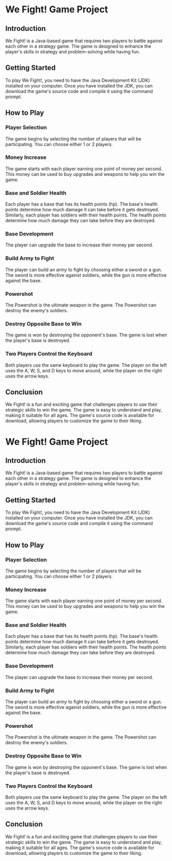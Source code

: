 # We Fight! Game Project

## Introduction

We Fight! is a Java-based game that requires two players to battle against each other in a strategy game. The game is designed to enhance the player's skills in strategy and problem-solving while having fun.

## Getting Started

To play We Fight!, you need to have the Java Development Kit (JDK) installed on your computer. Once you have installed the JDK, you can download the game's source code and compile it using the command prompt.

## How to Play

### Player Selection

The game begins by selecting the number of players that will be participating. You can choose either 1 or 2 players.

### Money Increase

The game starts with each player earning one point of money per second. This money can be used to buy upgrades and weapons to help you win the game.

### Base and Soldier Health

Each player has a base that has its health points (hp). The base's health points determine how much damage it can take before it gets destroyed. Similarly, each player has soldiers with their health points. The health points determine how much damage they can take before they are destroyed.

### Base Development

The player can upgrade the base to increase their money per second.

### Build Army to Fight

The player can build an army to fight by choosing either a sword or a gun. The sword is more effective against soldiers, while the gun is more effective against the base.

### Powershot

The Powershot is the ultimate weapon in the game. The Powershot can destroy the enemy's soldiers.

### Destroy Opposite Base to Win

The game is won by destroying the opponent's base. The game is lost when the player's base is destroyed.

### Two Players Control the Keyboard

Both players use the same keyboard to play the game. The player on the left uses the A, W, S, and D keys to move around, while the player on the right uses the arrow keys.

## Conclusion

We Fight! is a fun and exciting game that challenges players to use their strategic skills to win the game. The game is easy to understand and play, making it suitable for all ages. The game's source code is available for download, allowing players to customize the game to their liking.
# We Fight! Game Project

## Introduction

We Fight! is a Java-based game that requires two players to battle against each other in a strategy game. The game is designed to enhance the player's skills in strategy and problem-solving while having fun.

## Getting Started

To play We Fight!, you need to have the Java Development Kit (JDK) installed on your computer. Once you have installed the JDK, you can download the game's source code and compile it using the command prompt.

## How to Play

### Player Selection

The game begins by selecting the number of players that will be participating. You can choose either 1 or 2 players.

### Money Increase

The game starts with each player earning one point of money per second. This money can be used to buy upgrades and weapons to help you win the game.

### Base and Soldier Health

Each player has a base that has its health points (hp). The base's health points determine how much damage it can take before it gets destroyed. Similarly, each player has soldiers with their health points. The health points determine how much damage they can take before they are destroyed.

### Base Development

The player can upgrade the base to increase their money per second.

### Build Army to Fight

The player can build an army to fight by choosing either a sword or a gun. The sword is more effective against soldiers, while the gun is more effective against the base.

### Powershot

The Powershot is the ultimate weapon in the game. The Powershot can destroy the enemy's soldiers.

### Destroy Opposite Base to Win

The game is won by destroying the opponent's base. The game is lost when the player's base is destroyed.

### Two Players Control the Keyboard

Both players use the same keyboard to play the game. The player on the left uses the A, W, S, and D keys to move around, while the player on the right uses the arrow keys.

## Conclusion

We Fight! is a fun and exciting game that challenges players to use their strategic skills to win the game. The game is easy to understand and play, making it suitable for all ages. The game's source code is available for download, allowing players to customize the game to their liking.
